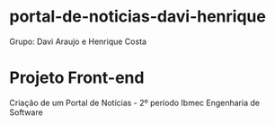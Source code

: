 # portal-de-noticias-davi-henrique
Grupo: Davi Araujo e Henrique Costa
# Projeto Front-end 
Criação de um Portal de Notícias - 2º período Ibmec Engenharia de Software
